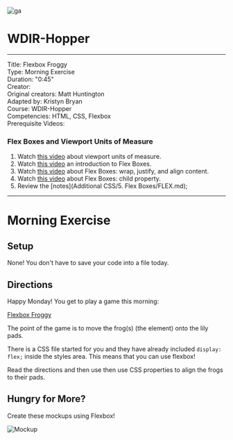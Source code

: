 ![ga](http://mobbook.generalassemb.ly/ga_cog.png)

# WDIR-Hopper

---
Title: Flexbox Froggy<br>
Type: Morning Exercise <br>
Duration: "0:45"<br>
Creator:<br>
    Original creators: Matt Huntington<br>
    Adapted by: Kristyn Bryan<br>
    Course: WDIR-Hopper<br>
Competencies: HTML, CSS, Flexbox <br>
Prerequisite Videos:

### Flex Boxes and Viewport Units of Measure

1. Watch [this video](https://www.youtube.com/watch?v=W3ygf9igwSM&index=32&list=PLdnONIhPScST0Vy4LrIZiYKpFNoxgyH7J) about viewport units of measure.
1. Watch [this video](https://www.youtube.com/watch?v=tqdqEiTlqF0&index=33&list=PLdnONIhPScST0Vy4LrIZiYKpFNoxgyH7J) an introduction to Flex Boxes.
1. Watch [this video](https://www.youtube.com/watch?v=7d8aAw8mzjI&index=34&list=PLdnONIhPScST0Vy4LrIZiYKpFNoxgyH7J) about Flex Boxes: wrap, justify, and align content.
1. Watch [this video](https://www.youtube.com/watch?v=zDYAbI78dzc&index=35&list=PLdnONIhPScST0Vy4LrIZiYKpFNoxgyH7J) about Flex Boxes: child property.
1. Review the [notes](Additional CSS/5. Flex Boxes/FLEX.md);

---

# Morning Exercise

## Setup
None! You don't have to save your code into a file today.

## Directions
Happy Monday! You get to play a game this morning:

[Flexbox Froggy](http://flexboxfroggy.com/)

The point of the game is to move the frog(s) (the element) onto the lily pads.

There is a CSS file started for you and they have already included `display: flex;` inside the styles area. This means that you can use flexbox!

Read the directions and then use then use CSS properties to align the frogs to their pads.

## Hungry for More?

Create these mockups using Flexbox!


![Mockup](https://i.imgur.com/NZ0moP0.png)
